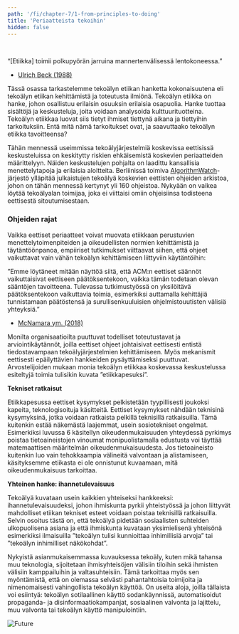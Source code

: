 ```yaml
---
path: '/fi/chapter-7/1-from-principles-to-doing'
title: 'Periaatteista tekoihin'
hidden: false
---
```


<hero-icon heroIcon='chap7'/>

<styled-text>

<br>

“[Etiikka] toimii polkupyörän jarruina mannertenvälisessä lentokoneessa.”
- [Ulrich Beck (1988)](https://fis.uni-bamberg.de/handle/uniba/22015)


Tässä osassa tarkastelemme tekoälyn etiikan hanketta kokonaisuutena eli tekoälyn etiikan kehittämistä ja toteutusta ilmiönä. Tekoälyn etiikka on hanke, johon osallistuu erilaisin osuuksin erilaisia osapuolia. Hanke tuottaa sisältöjä ja keskusteluja, joita voidaan analysoida kulttuurituotteina. Tekoälyn etiikkaa luovat siis tietyt ihmiset tiettynä aikana ja tiettyihin tarkoituksiin. Entä mitä nämä tarkoitukset ovat, ja saavuttaako tekoälyn etiikka tavoitteensa?

Tähän mennessä useimmissa tekoälyjärjestelmiä koskevissa eettisissä keskusteluissa on keskitytty riskien ehkäisemistä koskevien periaatteiden määrittelyyn. Näiden keskustelujen pohjalta on laadittu kansallisia menettelytapoja ja erilaisia aloitteita. Berliinissä toimiva [AlgorithmWatch](https://algorithmwatch.org/)-järjestö ylläpitää julkaistujen tekoälyä koskevien eettisten ohjeiden arkistoa, johon on tähän mennessä kertynyt yli 160 ohjeistoa. Nykyään on vaikea löytää tekoälyalan toimijaa, joka ei viittaisi omiin ohjeisiinsa todisteena eettisestä sitoutumisestaan.

### Ohjeiden rajat
Vaikka eettiset periaatteet voivat muovata etiikkaan perustuvien menettelytoimenpiteiden ja oikeudellisten normien kehittämistä ja täytäntöönpanoa, empiiriset tutkimukset viittaavat siihen, että ohjeet vaikuttavat vain vähän tekoälyn kehittämiseen liittyviin käytäntöihin:

”Emme löytäneet mitään näyttöä siitä, että ACM:n eettiset säännöt vaikuttaisivat eettiseen päätöksentekoon, vaikka tämän todetaan olevan sääntöjen tavoitteena. Tulevassa tutkimustyössä on yksilöitävä päätöksentekoon vaikuttavia toimia, esimerkiksi auttamalla kehittäjiä tunnistamaan päätöstensä ja surullisenkuuluisien ohjelmistouutisten välisiä yhteyksiä.”
- [McNamara ym. (2018)](https://dl-acm-org.libproxy.helsinki.fi/doi/10.1145/3236024.3264833)

</styled-text>


<text-box name="Mitä on etiikkapesu?">

Monilta organisaatioilta puuttuvat todelliset toteutustavat ja arviointikäytännöt, joilla eettiset ohjeet johtaisivat eettisesti entistä tiedostavampaan tekoälyjärjestelmien kehittämiseen. Myös mekanismit eettisesti epäilyttävien hankkeiden pysäyttämiseksi puuttuvat. Arvostelijoiden mukaan monia tekoälyn etiikkaa koskevassa keskustelussa esiteltyjä toimia tulisikin kuvata ”etiikkapesuksi”.

**Tekniset ratkaisut**

Etiikkapesussa eettiset kysymykset pelkistetään tyypillisesti joukoksi kapeita, teknologisoituja käsitteitä. Eettiset kysymykset nähdään teknisinä kysymyksinä, jotka voidaan ratkaista pelkillä teknisillä ratkaisuilla. Tämä kuitenkin estää näkemästä laajemmat, usein sosiotekniset ongelmat. Esimerkiksi luvussa 6 käsitellyn oikeudenmukaisuuden yhteydessä pyrkimys poistaa tietoaineistojen vinoumat monipuolistamalla edustusta voi täyttää matemaattisen määritelmän oikeudenmukaisuudesta. Jos tietoaineisto kuitenkin luo vain tehokkaampia välineitä valvontaan ja alistamiseen, käsityksemme etiikasta ei ole onnistunut kuvaamaan, mitä oikeudenmukaisuus tarkoittaa.

**Yhteinen hanke: ihannetulevaisuus**

Tekoälyä kuvataan usein kaikkien yhteiseksi hankkeeksi: ihannetulevaisuudeksi, johon ihmiskunta pyrkii yhteistyössä ja johon liittyvät mahdolliset etiikan tekniset esteet voidaan poistaa teknisillä ratkaisuilla. Selvin osoitus tästä on, että tekoälyä pidetään sosiaalisten suhteiden ulkopuolisena asiana ja että ihmiskunta kuvataan yksimielisenä yhteisönä esimerkiksi ilmaisuilla ”tekoälyn tulisi kunnioittaa inhimillisiä arvoja” tai ”tekoälyn inhimilliset näkökohdat”.

Nykyistä asianmukaisemmassa kuvauksessa tekoäly, kuten mikä tahansa muu teknologia, sijoitetaan ihmisyhteisöjen välisiin tiloihin sekä ihmisten välisiin kamppailuihin ja valtasuhteisiin. Tämä tarkoittaa myös sen myöntämistä, että on olemassa selvästi pahantahtoisia toimijoita ja nimenomaisesti vahingollista tekoälyn käyttöä. On useita aloja, joilla tällaista voi esiintyä: tekoälyn sotilaallinen käyttö sodankäynnissä, automatisoidut propaganda- ja disinformaatiokampanjat, sosiaalinen valvonta ja lajittelu, muu valvonta tai tekoälyn käyttö manipulointiin.


</text-box>

<img src="./p-p-f-01.svg" alt="Future"> </img>

